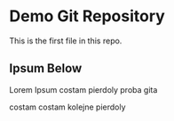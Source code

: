 # Demo Git Repository

This is the first file in this repo.

## Ipsum Below

Lorem Ipsum costam pierdoly proba gita

costam costam kolejne pierdoly
